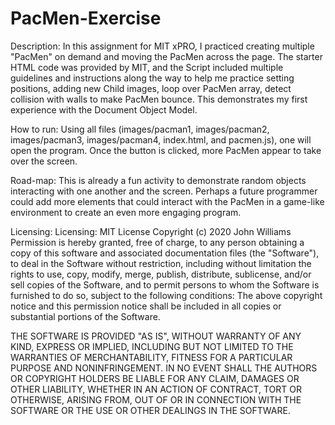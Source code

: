 # PacMen-Exercise
Description: 
In this assignment for MIT xPRO, I practiced creating multiple "PacMen" on demand and moving the PacMen across the page. The starter HTML code was provided by MIT, and the Script included multiple guidelines and instructions along the way to help me practice setting positions, adding new Child images, loop over PacMen array, detect collision with walls to make PacMen bounce. This demonstrates my first experience with the Document Object Model.

How to run:
Using all files (images/pacman1, images/pacman2, images/pacman3, images/pacman4, index.html, and pacmen.js), one will open the program. Once the button is clicked, more PacMen appear to take over the screen. 

Road-map:
This is already a fun activity to demonstrate random objects interacting with one another and the screen. Perhaps a future programmer could add more elements that could interact with the PacMen in a game-like environment to create an even more engaging program.

Licensing:
Licensing:
MIT License
Copyright (c) 2020 John Williams
Permission is hereby granted, free of charge, to any person obtaining a copy of this software and associated documentation files (the "Software"), to deal in the Software without restriction, including without limitation the rights to use, copy, modify, merge, publish, distribute, sublicense, and/or sell copies of the Software, and to permit persons to whom the Software is furnished to do so, subject to the following conditions:
The above copyright notice and this permission notice shall be included in all copies or substantial portions of the Software.

THE SOFTWARE IS PROVIDED "AS IS", WITHOUT WARRANTY OF ANY KIND, EXPRESS OR IMPLIED, INCLUDING BUT NOT LIMITED TO THE WARRANTIES OF MERCHANTABILITY,
FITNESS FOR A PARTICULAR PURPOSE AND NONINFRINGEMENT. IN NO EVENT SHALL THE
AUTHORS OR COPYRIGHT HOLDERS BE LIABLE FOR ANY CLAIM, DAMAGES OR OTHER
LIABILITY, WHETHER IN AN ACTION OF CONTRACT, TORT OR OTHERWISE, ARISING FROM,
OUT OF OR IN CONNECTION WITH THE SOFTWARE OR THE USE OR OTHER DEALINGS IN THE
SOFTWARE.
